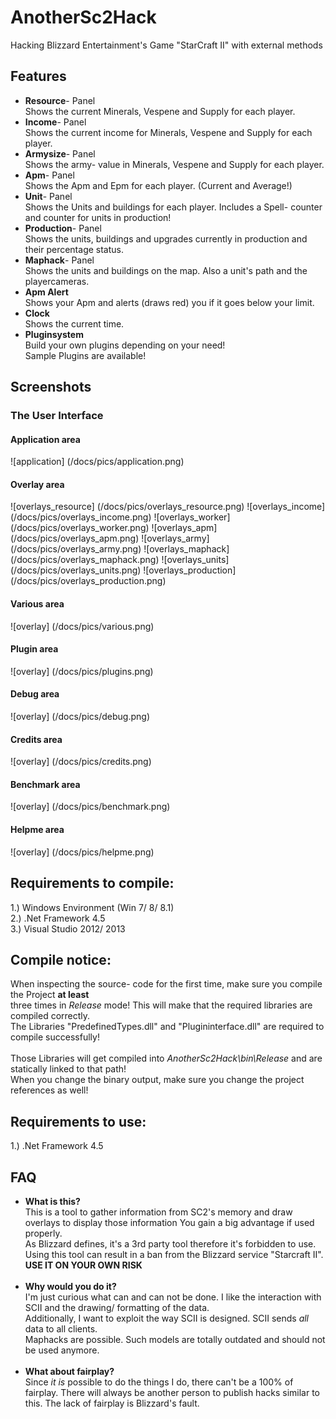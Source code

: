 # AnotherSc2Hack #
Hacking Blizzard Entertainment's Game "StarCraft II" with external methods<br>


## Features ##
<ul>
<li><b>Resource</b>- Panel<br>
		Shows the current Minerals, Vespene and Supply for each player.<br>
<li><b>Income</b>- Panel<br>
		Shows the current income for Minerals, Vespene and Supply for each player.<br>
<li><b>Armysize</b>- Panel<br>
		Shows the army- value in Minerals, Vespene and Supply for each player.<br>
<li><b>Apm</b>- Panel<br>
		Shows the Apm and Epm for each player. (Current and Average!)<br>
<li><b>Unit</b>- Panel<br>
		Shows the Units and buildings for each player. Includes a Spell- counter and counter for units in production!<br>
<li><b>Production</b>- Panel<br>
		Shows the units, buildings and upgrades currently in production and their percentage status.<br>
<li><b>Maphack</b>- Panel<br>
		Shows the units and buildings on the map. Also a unit's path and the playercameras.<br>
<li><b>Apm Alert</b><br>
		Shows your Apm and alerts (draws red) you if it goes below your limit.<br>
<li><b>Clock</b><br>
		Shows the current time.<br>
<li><b>Pluginsystem</b><br>
		Build your own plugins depending on your need!<br>
		Sample Plugins are available!<br>
</ul>


## Screenshots ##
### The User Interface ###
#### Application area ####
![application] (/docs/pics/application.png)

#### Overlay area ####
![overlays_resource] (/docs/pics/overlays_resource.png)
![overlays_income] (/docs/pics/overlays_income.png)
![overlays_worker] (/docs/pics/overlays_worker.png)
![overlays_apm] (/docs/pics/overlays_apm.png)
![overlays_army] (/docs/pics/overlays_army.png)
![overlays_maphack] (/docs/pics/overlays_maphack.png)
![overlays_units] (/docs/pics/overlays_units.png)
![overlays_production] (/docs/pics/overlays_production.png)

#### Various area ####
![overlay] (/docs/pics/various.png)

#### Plugin area ####
![overlay] (/docs/pics/plugins.png)

#### Debug area ####
![overlay] (/docs/pics/debug.png)

#### Credits area ####
![overlay] (/docs/pics/credits.png)

#### Benchmark area ####
![overlay] (/docs/pics/benchmark.png)

#### Helpme area ####
![overlay] (/docs/pics/helpme.png)


Requirements to compile:
------------------------
1.) Windows Environment (Win 7/ 8/ 8.1)<br>
2.) .Net Framework 4.5<br>
3.) Visual Studio 2012/ 2013<br>


Compile notice:
---------------
When inspecting the source- code for the first time, make sure you compile the Project <b>at least</b><br>
three times in <i>Release</i> mode! This will make that the required libraries are compiled correctly.<br>
The Libraries "PredefinedTypes.dll" and "Plugininterface.dll" are required to compile successfully!<br>
<br>
Those Libraries will get compiled into <i>AnotherSc2Hack\bin\Release</i> and are statically linked to that path!<br>
When you change the binary output, make sure you change the project references as well!<br>


Requirements to use:
--------------------
1.) .Net Framework 4.5<br>



FAQ
---
<UL>
<li><b>What is this?</b><br>
		This is a tool to gather information from SC2's memory and draw overlays to display those information
		You gain a big advantage if used properly.<br>
		As Blizzard defines, it's a 3rd party tool therefore it's forbidden to use.<br>
		Using this tool can result in a ban from the Blizzard service "Starcraft II".<br>
		<b>USE IT ON YOUR OWN RISK</b><br>
		<br>
<li><b>Why would you do it?</b><br>
		I'm just curious what can and can not be done. I like the interaction with SCII and the drawing/ 				formatting of the data.<br>
		Additionally, I want to exploit the way SCII is designed. SCII sends <i>all</i> data to all clients.<br>
		Maphacks are possible. Such models are totally outdated and should not be used anymore.<br>
		<br>
<li><b>What about fairplay?</b><br>
		Since <i>it is</i> possible to do the things I do, there can't be a 100% of fairplay. There will always be 			another person to publish hacks similar to this. The lack of fairplay is Blizzard's fault.
</UL>
